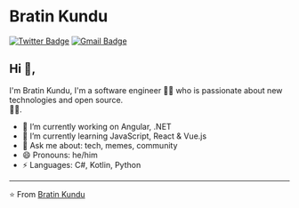 # Bratin Kundu 
[![Twitter Badge](https://img.shields.io/badge/-@BratinKundu-1ca0f1?style=flat-square&labelColor=1ca0f1&logo=twitter&logoColor=white&link=https://twitter.com/BratinKundu)](https://twitter.com/BratinKundu) 
[![Gmail Badge](https://img.shields.io/badge/-bkundu53@gmail.com-c14438?style=flat-square&logo=Gmail&logoColor=white&link=mailto:kraghav123@gmail.com)](mailto:bkundu3@gmail.com)

## Hi 👋, 
I'm Bratin Kundu, I'm a software engineer 👨‍💻 who is passionate about new technologies and open source.  
🏄‍♂️. 

- 🔭 I’m currently working on Angular, .NET
- 🌱 I’m currently learning JavaScript, React & Vue.js
- 💬 Ask me about: tech, memes, community
- 😄 Pronouns: he/him
-  ⚡ Languages: C#, Kotlin, Python



---
⭐️ From [Bratin Kundu](https://github.com/bratinkundu)
